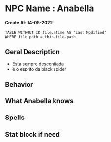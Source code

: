 # NPC Name : Anabella
#### Create At: 14-05-2022
```dataview  
TABLE WITHOUT ID file.mtime AS "Last Modified"  
WHERE file.path = this.file.path  
```

## Geral Description
- Esta sempre desconfiada
- é o esprito da black spider 

## Behavior


## What Anabella knows


## Spells



## Stat block if need

